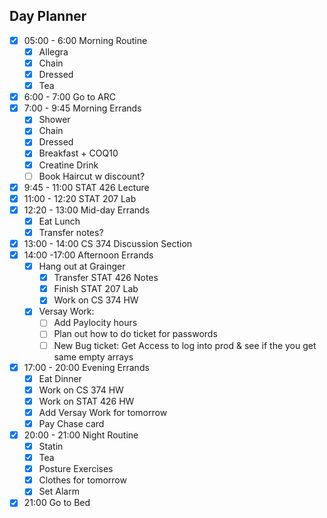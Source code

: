 ## Day Planner

- [x] 05:00 - 6:00 Morning Routine
	- [x] Allegra
	- [x] Chain
	- [x] Dressed
	- [x] Tea
- [x] 6:00 - 7:00 Go to ARC
- [x] 7:00 - 9:45 Morning Errands
	- [x] Shower
	- [x] Chain
	- [x] Dressed
	- [x] Breakfast + COQ10
	- [x] Creatine Drink
	- [ ] Book Haircut w discount?
- [x]  9:45 - 11:00 STAT 426 Lecture
- [x] 11:00 - 12:20 STAT 207 Lab
- [x] 12:20 - 13:00 Mid-day Errands
	- [x] Eat Lunch
	- [x] Transfer notes?
- [x] 13:00 - 14:00 CS 374 Discussion Section
- [x] 14:00 -17:00 Afternoon Errands
	- [x] Hang out at Grainger
		- [x] Transfer STAT 426 Notes
		- [x] Finish STAT 207 Lab
		- [x] Work on CS 374 HW 
	- [x] Versay Work:
		- [ ] Add Paylocity hours
		- [ ] Plan out how to do ticket for passwords
		- [ ] New Bug ticket: Get Access to log into prod & see if the you get same empty arrays
- [x] 17:00 - 20:00 Evening Errands
	- [x] Eat Dinner
	- [x] Work on CS 374 HW
	- [x] Work on STAT 426 HW
	- [x] Add Versay Work for tomorrow
	- [x] Pay Chase card
- [x] 20:00 - 21:00 Night Routine
	- [x] Statin
	- [x] Tea
	- [x] Posture Exercises
	- [x] Clothes for tomorrow
	- [x] Set Alarm
- [x] 21:00 Go to Bed